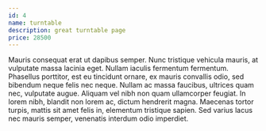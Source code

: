 ```yaml
---
id: 4
name: turntable
description: great turntable page
price: 28500
---
```


Mauris consequat erat ut dapibus semper. Nunc tristique vehicula mauris, at vulputate massa lacinia eget. Nullam iaculis fermentum fermentum. Phasellus porttitor, est eu tincidunt ornare, ex mauris convallis odio, sed bibendum neque felis nec neque. Nullam ac massa faucibus, ultrices quam nec, vulputate augue. Aliquam vel nibh non quam ullamcorper feugiat. In lorem nibh, blandit non lorem ac, dictum hendrerit magna. Maecenas tortor turpis, mattis sit amet felis in, elementum tristique sapien. Sed varius lacus nec mauris semper, venenatis interdum odio imperdiet.